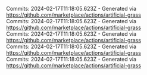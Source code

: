 Commits: 2024-02-17T11:18:05.623Z - Generated via https://github.com/marketplace/actions/artificial-grass
<br>
Commits: 2024-02-17T11:18:05.623Z - Generated via https://github.com/marketplace/actions/artificial-grass
<br>
Commits: 2024-02-17T11:18:05.623Z - Generated via https://github.com/marketplace/actions/artificial-grass
<br>
Commits: 2024-02-17T11:18:05.623Z - Generated via https://github.com/marketplace/actions/artificial-grass
<br>
Commits: 2024-02-17T11:18:05.623Z - Generated via https://github.com/marketplace/actions/artificial-grass
<br>
